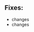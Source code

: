 
## Fixes: 

-  changes
-  changes

<!--
## Checks ( master <= feature )

- [ ] update version in package.json
-->
